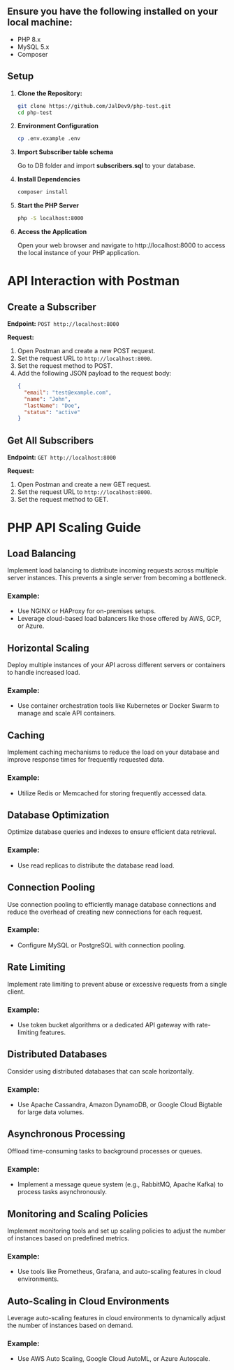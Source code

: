 ## Ensure you have the following installed on your local machine:

- PHP 8.x
- MySQL 5.x
- Composer

## Setup

1. **Clone the Repository:**
   ```bash
   git clone https://github.com/JalDev9/php-test.git
   cd php-test

2. **Environment Configuration**
    ```bash
    cp .env.example .env

2. **Import Subscriber table schema**

    Go to DB folder and import **subscribers.sql** to your database.

3. **Install Dependencies**
    ```bash
    composer install

4. **Start the PHP Server**
    ```bash
    php -S localhost:8000

5. **Access the Application**

    Open your web browser and navigate to http://localhost:8000 to access the local instance of your PHP application.
    


# API Interaction with Postman

## Create a Subscriber

**Endpoint:** `POST http://localhost:8000`

**Request:**
1. Open Postman and create a new POST request.
2. Set the request URL to `http://localhost:8000`.
3. Set the request method to POST.  
4. Add the following JSON payload to the request body:
   ```json
   {
     "email": "test@example.com",
     "name": "John",
     "lastName": "Doe",
     "status": "active"
   }

## Get All Subscribers

**Endpoint:** `GET http://localhost:8000`

**Request:**
1. Open Postman and create a new GET request.
2. Set the request URL to `http://localhost:8000`.
3. Set the request method to GET.

# PHP API Scaling Guide

## Load Balancing

Implement load balancing to distribute incoming requests across multiple server instances. This prevents a single server from becoming a bottleneck.

### Example:
- Use NGINX or HAProxy for on-premises setups.
- Leverage cloud-based load balancers like those offered by AWS, GCP, or Azure.

## Horizontal Scaling

Deploy multiple instances of your API across different servers or containers to handle increased load.

### Example:
- Use container orchestration tools like Kubernetes or Docker Swarm to manage and scale API containers.

## Caching

Implement caching mechanisms to reduce the load on your database and improve response times for frequently requested data.

### Example:
- Utilize Redis or Memcached for storing frequently accessed data.

## Database Optimization

Optimize database queries and indexes to ensure efficient data retrieval.

### Example:
- Use read replicas to distribute the database read load.

## Connection Pooling

Use connection pooling to efficiently manage database connections and reduce the overhead of creating new connections for each request.

### Example:
- Configure MySQL or PostgreSQL with connection pooling.

## Rate Limiting

Implement rate limiting to prevent abuse or excessive requests from a single client.

### Example:
- Use token bucket algorithms or a dedicated API gateway with rate-limiting features.

## Distributed Databases

Consider using distributed databases that can scale horizontally.

### Example:
- Use Apache Cassandra, Amazon DynamoDB, or Google Cloud Bigtable for large data volumes.

## Asynchronous Processing

Offload time-consuming tasks to background processes or queues.

### Example:
- Implement a message queue system (e.g., RabbitMQ, Apache Kafka) to process tasks asynchronously.

## Monitoring and Scaling Policies

Implement monitoring tools and set up scaling policies to adjust the number of instances based on predefined metrics.

### Example:
- Use tools like Prometheus, Grafana, and auto-scaling features in cloud environments.

## Auto-Scaling in Cloud Environments

Leverage auto-scaling features in cloud environments to dynamically adjust the number of instances based on demand.

### Example:
- Use AWS Auto Scaling, Google Cloud AutoML, or Azure Autoscale.
